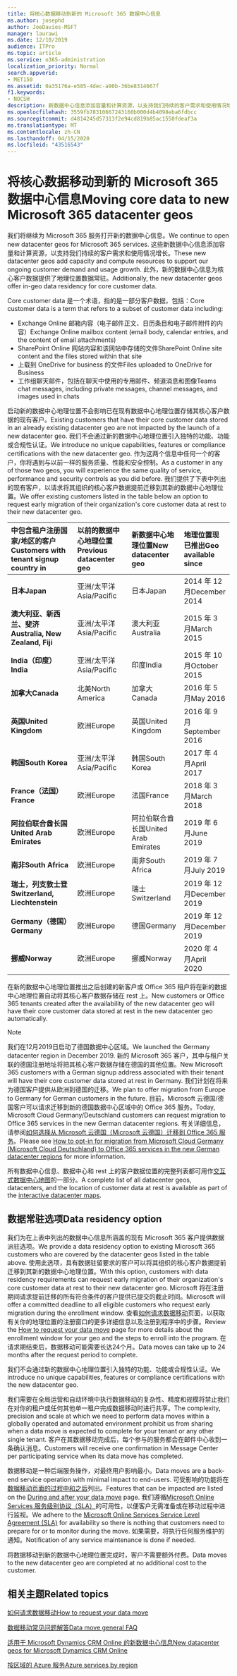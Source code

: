 ```yaml
---
title: 将核心数据移动到新的 Microsoft 365 数据中心信息
ms.author: josephd
author: JoeDavies-MSFT
manager: laurawi
ms.date: 12/10/2019
audience: ITPro
ms.topic: article
ms.service: o365-administration
localization_priority: Normal
search.appverid:
- MET150
ms.assetid: 0a35176a-e585-4dec-a90b-36be8314667f
f1.keywords:
- NOCSH
description: 新数据中心信息添加容量和计算资源，以支持我们持续的客户需求和使用情况增长。 此外，新的数据中心信息为核心客户数据提供了地理位置数据常驻。 Core customer data 是一项术语，指在 Microsoft Online Services 术语： Exchange Online 邮箱内容（电子邮件正文、日历条目和电子邮件附件的内容）、SharePoint Online 网站内容和存储在该网站中的文件以及上传到 OneDrive for business 的文件中定义的客户数据子集。
ms.openlocfilehash: 3559fb78310667243160b000d4b4098eba6fdbcc
ms.sourcegitcommit: d4814245d57313f2e94cd819b85ac1550fdeaf3a
ms.translationtype: MT
ms.contentlocale: zh-CN
ms.lasthandoff: 04/15/2020
ms.locfileid: "43516543"
---
```

# <a name="moving-core-data-to-new-microsoft-365-datacenter-geos"></a><span data-ttu-id="0fe29-105">将核心数据移动到新的 Microsoft 365 数据中心信息</span><span class="sxs-lookup"><span data-stu-id="0fe29-105">Moving core data to new Microsoft 365 datacenter geos</span></span>

<span data-ttu-id="0fe29-106">我们将继续为 Microsoft 365 服务打开新的数据中心信息。</span><span class="sxs-lookup"><span data-stu-id="0fe29-106">We continue to open new datacenter geos for Microsoft 365 services.</span></span> <span data-ttu-id="0fe29-107">这些新数据中心信息添加容量和计算资源，以支持我们持续的客户需求和使用情况增长。</span><span class="sxs-lookup"><span data-stu-id="0fe29-107">These new datacenter geos add capacity and compute resources to support our ongoing customer demand and usage growth.</span></span> <span data-ttu-id="0fe29-108">此外，新的数据中心信息为核心客户数据提供了地理位置数据常驻。</span><span class="sxs-lookup"><span data-stu-id="0fe29-108">Additionally, the new datacenter geos offer in-geo data residency for core customer data.</span></span> 

<span data-ttu-id="0fe29-109">Core customer data 是一个术语，指的是一部分客户数据，包括：</span><span class="sxs-lookup"><span data-stu-id="0fe29-109">Core customer data is a term that refers to a subset of customer data including:</span></span> 
- <span data-ttu-id="0fe29-110">Exchange Online 邮箱内容（电子邮件正文、日历条目和电子邮件附件的内容）</span><span class="sxs-lookup"><span data-stu-id="0fe29-110">Exchange Online mailbox content (email body, calendar entries, and the content of email attachments)</span></span>
- <span data-ttu-id="0fe29-111">SharePoint Online 网站内容和该网站中存储的文件</span><span class="sxs-lookup"><span data-stu-id="0fe29-111">SharePoint Online site content and the files stored within that site</span></span>
- <span data-ttu-id="0fe29-112">上载到 OneDrive for business 的文件</span><span class="sxs-lookup"><span data-stu-id="0fe29-112">Files uploaded to OneDrive for Business</span></span>
- <span data-ttu-id="0fe29-113">工作组聊天邮件，包括在聊天中使用的专用邮件、频道消息和图像</span><span class="sxs-lookup"><span data-stu-id="0fe29-113">Teams chat messages, including private messages, channel messages, and images used in chats</span></span>
  
<span data-ttu-id="0fe29-114">启动新的数据中心地理位置不会影响已在现有数据中心地理位置存储其核心客户数据的现有客户。</span><span class="sxs-lookup"><span data-stu-id="0fe29-114">Existing customers that have their core customer data stored in an already existing datacenter geo are not impacted by the launch of a new datacenter geo.</span></span> <span data-ttu-id="0fe29-115">我们不会通过新的数据中心地理位置引入独特的功能、功能或合规性认证。</span><span class="sxs-lookup"><span data-stu-id="0fe29-115">We introduce no unique capabilities, features or compliance certifications with the new datacenter geo.</span></span> <span data-ttu-id="0fe29-116">作为这两个信息中任何一个的客户，你将遇到与以前一样的服务质量、性能和安全控制。</span><span class="sxs-lookup"><span data-stu-id="0fe29-116">As a customer in any of those two geos, you will experience the same quality of service, performance and security controls as you did before.</span></span> <span data-ttu-id="0fe29-117">我们提供了下表中列出的现有客户，以请求将其组织的核心客户数据提前迁移到其新的数据中心地理位置。</span><span class="sxs-lookup"><span data-stu-id="0fe29-117">We offer existing customers listed in the table below an option to request early migration of their organization's core customer data at rest to their new datacenter geo.</span></span>
  
|<span data-ttu-id="0fe29-118">**中包含租户注册国家/地区的客户**</span><span class="sxs-lookup"><span data-stu-id="0fe29-118">**Customers with tenant signup country in**</span></span>|<span data-ttu-id="0fe29-119">**以前的数据中心地理位置**</span><span class="sxs-lookup"><span data-stu-id="0fe29-119">**Previous datacenter geo**</span></span>|<span data-ttu-id="0fe29-120">**新数据中心地理位置**</span><span class="sxs-lookup"><span data-stu-id="0fe29-120">**New datacenter geo**</span></span>|<span data-ttu-id="0fe29-121">**地理位置现已推出**</span><span class="sxs-lookup"><span data-stu-id="0fe29-121">**Geo available since**</span></span>|
|:-----|:-----|:-----|:-----|
|<span data-ttu-id="0fe29-122">**日本**</span><span class="sxs-lookup"><span data-stu-id="0fe29-122">**Japan**</span></span>| <span data-ttu-id="0fe29-123">亚洲/太平洋</span><span class="sxs-lookup"><span data-stu-id="0fe29-123">Asia/Pacific</span></span> | <span data-ttu-id="0fe29-124">日本</span><span class="sxs-lookup"><span data-stu-id="0fe29-124">Japan</span></span> | <span data-ttu-id="0fe29-125">2014 年 12 月</span><span class="sxs-lookup"><span data-stu-id="0fe29-125">December 2014</span></span> |
|<span data-ttu-id="0fe29-126">**澳大利亚、新西兰、斐济**</span><span class="sxs-lookup"><span data-stu-id="0fe29-126">**Australia, New Zealand, Fiji**</span></span>| <span data-ttu-id="0fe29-127">亚洲/太平洋</span><span class="sxs-lookup"><span data-stu-id="0fe29-127">Asia/Pacific</span></span> | <span data-ttu-id="0fe29-128">澳大利亚</span><span class="sxs-lookup"><span data-stu-id="0fe29-128">Australia</span></span> | <span data-ttu-id="0fe29-129">2015 年 3 月</span><span class="sxs-lookup"><span data-stu-id="0fe29-129">March 2015</span></span> |
|<span data-ttu-id="0fe29-130">**India（印度）**</span><span class="sxs-lookup"><span data-stu-id="0fe29-130">**India**</span></span>| <span data-ttu-id="0fe29-131">亚洲/太平洋</span><span class="sxs-lookup"><span data-stu-id="0fe29-131">Asia/Pacific</span></span> | <span data-ttu-id="0fe29-132">印度</span><span class="sxs-lookup"><span data-stu-id="0fe29-132">India</span></span> | <span data-ttu-id="0fe29-133">2015 年 10 月</span><span class="sxs-lookup"><span data-stu-id="0fe29-133">October 2015</span></span> |
|<span data-ttu-id="0fe29-134">**加拿大**</span><span class="sxs-lookup"><span data-stu-id="0fe29-134">**Canada**</span></span>| <span data-ttu-id="0fe29-135">北美</span><span class="sxs-lookup"><span data-stu-id="0fe29-135">North America</span></span> | <span data-ttu-id="0fe29-136">加拿大</span><span class="sxs-lookup"><span data-stu-id="0fe29-136">Canada</span></span> | <span data-ttu-id="0fe29-137">2016 年 5 月</span><span class="sxs-lookup"><span data-stu-id="0fe29-137">May 2016</span></span> |
|<span data-ttu-id="0fe29-138">**英国**</span><span class="sxs-lookup"><span data-stu-id="0fe29-138">**United Kingdom**</span></span>| <span data-ttu-id="0fe29-139">欧洲</span><span class="sxs-lookup"><span data-stu-id="0fe29-139">Europe</span></span> | <span data-ttu-id="0fe29-140">英国</span><span class="sxs-lookup"><span data-stu-id="0fe29-140">United Kingdom</span></span> | <span data-ttu-id="0fe29-141">2016 年 9 月</span><span class="sxs-lookup"><span data-stu-id="0fe29-141">September 2016</span></span> |
|<span data-ttu-id="0fe29-142">**韩国**</span><span class="sxs-lookup"><span data-stu-id="0fe29-142">**South Korea**</span></span>| <span data-ttu-id="0fe29-143">亚洲/太平洋</span><span class="sxs-lookup"><span data-stu-id="0fe29-143">Asia/Pacific</span></span> | <span data-ttu-id="0fe29-144">韩国</span><span class="sxs-lookup"><span data-stu-id="0fe29-144">South Korea</span></span> | <span data-ttu-id="0fe29-145">2017 年 4 月</span><span class="sxs-lookup"><span data-stu-id="0fe29-145">April 2017</span></span> |
|<span data-ttu-id="0fe29-146">**France（法国）**</span><span class="sxs-lookup"><span data-stu-id="0fe29-146">**France**</span></span>| <span data-ttu-id="0fe29-147">欧洲</span><span class="sxs-lookup"><span data-stu-id="0fe29-147">Europe</span></span> | <span data-ttu-id="0fe29-148">法国</span><span class="sxs-lookup"><span data-stu-id="0fe29-148">France</span></span> | <span data-ttu-id="0fe29-149">2018 年 3 月</span><span class="sxs-lookup"><span data-stu-id="0fe29-149">March 2018</span></span> |
|<span data-ttu-id="0fe29-150">**阿拉伯联合酋长国**</span><span class="sxs-lookup"><span data-stu-id="0fe29-150">**United Arab Emirates**</span></span>| <span data-ttu-id="0fe29-151">欧洲</span><span class="sxs-lookup"><span data-stu-id="0fe29-151">Europe</span></span> | <span data-ttu-id="0fe29-152">阿拉伯联合酋长国</span><span class="sxs-lookup"><span data-stu-id="0fe29-152">United Arab Emirates</span></span> | <span data-ttu-id="0fe29-153">2019 年 6 月</span><span class="sxs-lookup"><span data-stu-id="0fe29-153">June 2019</span></span> |
|<span data-ttu-id="0fe29-154">**南非**</span><span class="sxs-lookup"><span data-stu-id="0fe29-154">**South Africa**</span></span>| <span data-ttu-id="0fe29-155">欧洲</span><span class="sxs-lookup"><span data-stu-id="0fe29-155">Europe</span></span> | <span data-ttu-id="0fe29-156">南非</span><span class="sxs-lookup"><span data-stu-id="0fe29-156">South Africa</span></span> | <span data-ttu-id="0fe29-157">2019 年 7 月</span><span class="sxs-lookup"><span data-stu-id="0fe29-157">July 2019</span></span> |
|<span data-ttu-id="0fe29-158">**瑞士，列支敦士登**</span><span class="sxs-lookup"><span data-stu-id="0fe29-158">**Switzerland, Liechtenstein**</span></span>| <span data-ttu-id="0fe29-159">欧洲</span><span class="sxs-lookup"><span data-stu-id="0fe29-159">Europe</span></span> | <span data-ttu-id="0fe29-160">瑞士</span><span class="sxs-lookup"><span data-stu-id="0fe29-160">Switzerland</span></span> | <span data-ttu-id="0fe29-161">2019 年 12 月</span><span class="sxs-lookup"><span data-stu-id="0fe29-161">December 2019</span></span> |
|<span data-ttu-id="0fe29-162">**Germany（德国）**</span><span class="sxs-lookup"><span data-stu-id="0fe29-162">**Germany**</span></span>| <span data-ttu-id="0fe29-163">欧洲</span><span class="sxs-lookup"><span data-stu-id="0fe29-163">Europe</span></span> | <span data-ttu-id="0fe29-164">德国</span><span class="sxs-lookup"><span data-stu-id="0fe29-164">Germany</span></span> | <span data-ttu-id="0fe29-165">2019 年 12 月</span><span class="sxs-lookup"><span data-stu-id="0fe29-165">December 2019</span></span> |
|<span data-ttu-id="0fe29-166">**挪威**</span><span class="sxs-lookup"><span data-stu-id="0fe29-166">**Norway**</span></span>| <span data-ttu-id="0fe29-167">欧洲</span><span class="sxs-lookup"><span data-stu-id="0fe29-167">Europe</span></span> | <span data-ttu-id="0fe29-168">挪威</span><span class="sxs-lookup"><span data-stu-id="0fe29-168">Norway</span></span> | <span data-ttu-id="0fe29-169">2020 年 4 月</span><span class="sxs-lookup"><span data-stu-id="0fe29-169">April 2020</span></span> |
  
<span data-ttu-id="0fe29-170">在新的数据中心地理位置推出之后创建的新客户或 Office 365 租户将在新的数据中心地理位置自动将其核心客户数据存储在 rest 上。</span><span class="sxs-lookup"><span data-stu-id="0fe29-170">New customers or Office 365 tenants created after the availability of the new datacenter geo will have their core customer data stored at rest in the new datacenter geo automatically.</span></span>


>[!Note]
><span data-ttu-id="0fe29-171">我们在12月2019日启动了德国数据中心区域。</span><span class="sxs-lookup"><span data-stu-id="0fe29-171">We launched the Germany datacenter region in December 2019.</span></span> <span data-ttu-id="0fe29-172">新的 Microsoft 365 客户，其中与租户关联的德国注册地址将把其核心客户数据存储在德国的其他位置。</span><span class="sxs-lookup"><span data-stu-id="0fe29-172">New Microsoft 365 customers with a German signup address associated with their tenant will have their core customer data stored at rest in Germany.</span></span> <span data-ttu-id="0fe29-173">我们计划在将来为德国客户提供从欧洲到德国的迁移。</span><span class="sxs-lookup"><span data-stu-id="0fe29-173">We plan to offer migration from Europe to Germany for German customers in the future.</span></span> <span data-ttu-id="0fe29-174">目前，Microsoft 云德国/德国客户可以请求迁移到新的德国数据中心区域中的 Office 365 服务。</span><span class="sxs-lookup"><span data-stu-id="0fe29-174">Today, Microsoft Cloud Germany/Deutschland customers can request migration to Office 365 services in the new German datacenter regions.</span></span> <span data-ttu-id="0fe29-175">有关详细信息，请参阅[如何选择从 Microsoft 云德国（Microsoft 云德国）迁移到 Office 365 服务](https://aka.ms/office365germanymoveoptin)。</span><span class="sxs-lookup"><span data-stu-id="0fe29-175">Please see [How to opt-in for migration from Microsoft Cloud Germany (Microsoft Cloud Deutschland) to Office 365 services in the new German datacenter regions](https://aka.ms/office365germanymoveoptin) for more information.</span></span>
>
  
<span data-ttu-id="0fe29-176">所有数据中心信息、数据中心和 rest 上的客户数据位置的完整列表都可用作[交互式数据中心地图](https://office.com/datamaps)的一部分。</span><span class="sxs-lookup"><span data-stu-id="0fe29-176">A complete list of all datacenter geos, datacenters, and the location of customer data at rest is available as part of the [interactive datacenter maps](https://office.com/datamaps).</span></span> 
  
## <a name="data-residency-option"></a><span data-ttu-id="0fe29-177">数据常驻选项</span><span class="sxs-lookup"><span data-stu-id="0fe29-177">Data residency option</span></span>

<span data-ttu-id="0fe29-178">我们为在上表中列出的数据中心信息所涵盖的现有 Microsoft 365 客户提供数据派驻选项。</span><span class="sxs-lookup"><span data-stu-id="0fe29-178">We provide a data residency option to existing Microsoft 365 customers who are covered by the datacenter geos listed in the table above.</span></span> <span data-ttu-id="0fe29-179">使用此选项，具有数据驻留要求的客户可以将其组织的核心客户数据提前迁移到其新的数据中心地理位置。</span><span class="sxs-lookup"><span data-stu-id="0fe29-179">With this option, customers with data residency requirements can request early migration of their organization's core customer data at rest to their new datacenter geo.</span></span>  <span data-ttu-id="0fe29-180">Microsoft 将在注册期间请求提前迁移的所有符合条件的客户提供已提交的截止时间。</span><span class="sxs-lookup"><span data-stu-id="0fe29-180">Microsoft will offer a committed deadline to all eligible customers who request early migration during the enrollment window.</span></span>  <span data-ttu-id="0fe29-181">查看[如何请求数据移动](request-your-data-move.md)页面，以获取有关你的地理位置的注册窗口的更多详细信息以及注册到程序中的步骤。</span><span class="sxs-lookup"><span data-stu-id="0fe29-181">Review the [How to request your data move](request-your-data-move.md) page for more details about the enrollment window for your geo and the steps to enroll into the program.</span></span>  <span data-ttu-id="0fe29-182">在请求期结束后，数据移动可能需要长达24个月。</span><span class="sxs-lookup"><span data-stu-id="0fe29-182">Data moves can take up to 24 months after the request period to complete.</span></span>

<span data-ttu-id="0fe29-183">我们不会通过新的数据中心地理位置引入独特的功能、功能或合规性认证。</span><span class="sxs-lookup"><span data-stu-id="0fe29-183">We introduce no unique capabilities, features or compliance certifications with the new datacenter geo.</span></span>
    
<span data-ttu-id="0fe29-184">我们需要在全局运营和自动环境中执行数据移动的复杂性、精度和规模将禁止我们在对你的租户或任何其他单一租户完成数据移动时进行共享。</span><span class="sxs-lookup"><span data-stu-id="0fe29-184">The complexity, precision and scale at which we need to perform data moves within a globally operated and automated environment prohibit us from sharing when a data move is expected to complete for your tenant or any other single tenant.</span></span> <span data-ttu-id="0fe29-185">客户在其数据移动完成后，每个参与的服务都会在邮件中心收到一条确认消息。</span><span class="sxs-lookup"><span data-stu-id="0fe29-185">Customers will receive one confirmation in Message Center per participating service when its data move has completed.</span></span> 
    
<span data-ttu-id="0fe29-186">数据移动是一种后端服务操作，对最终用户影响最小。</span><span class="sxs-lookup"><span data-stu-id="0fe29-186">Data moves are a back-end service operation with minimal impact to end-users.</span></span> <span data-ttu-id="0fe29-187">可受影响的功能将在[数据移动页面的过程中和之后](during-and-after-your-data-move.md)列出。</span><span class="sxs-lookup"><span data-stu-id="0fe29-187">Features that can be impacted are listed on the [During and after your data move](during-and-after-your-data-move.md) page.</span></span> <span data-ttu-id="0fe29-188">我们遵循[Microsoft Online Services 服务级别协议（SLA）](https://go.microsoft.com/fwlink/p/?LinkId=523897)的可用性，以便客户无需准备或在移动过程中进行监视。</span><span class="sxs-lookup"><span data-stu-id="0fe29-188">We adhere to the [Microsoft Online Services Service Level Agreement (SLA)](https://go.microsoft.com/fwlink/p/?LinkId=523897) for availability so there is nothing that customers need to prepare for or to monitor during the move.</span></span> <span data-ttu-id="0fe29-189">如果需要，将执行任何服务维护的通知。</span><span class="sxs-lookup"><span data-stu-id="0fe29-189">Notification of any service maintenance is done if needed.</span></span> 

<span data-ttu-id="0fe29-190">将数据移动到新的数据中心地理位置完成时，客户不需要额外付费。</span><span class="sxs-lookup"><span data-stu-id="0fe29-190">Data moves to the new datacenter geo are completed at no additional cost to the customer.</span></span>
    
## <a name="related-topics"></a><span data-ttu-id="0fe29-191">相关主题</span><span class="sxs-lookup"><span data-stu-id="0fe29-191">Related topics</span></span> 
 
[<span data-ttu-id="0fe29-192">如何请求数据移动</span><span class="sxs-lookup"><span data-stu-id="0fe29-192">How to request your data move</span></span>](request-your-data-move.md)
    
[<span data-ttu-id="0fe29-193">数据移动常见问题解答</span><span class="sxs-lookup"><span data-stu-id="0fe29-193">Data move general FAQ</span></span>](data-move-faq.md)
  
[<span data-ttu-id="0fe29-194">适用于 Microsoft Dynamics CRM Online 的新数据中心信息</span><span class="sxs-lookup"><span data-stu-id="0fe29-194">New datacenter geos for Microsoft Dynamics CRM Online</span></span>](https://go.microsoft.com/fwlink/p/?Linkid=615924)
  
[<span data-ttu-id="0fe29-195">按区域的 Azure 服务</span><span class="sxs-lookup"><span data-stu-id="0fe29-195">Azure services by region</span></span>](https://azure.microsoft.com/regions/)
